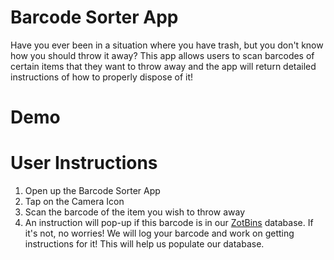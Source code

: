 # Barcode Sorter App

Have you ever been in a situation where you have trash, but you don't know how you should throw it away? This app allows users to scan barcodes of certain items that they want to throw away and the app will return detailed instructions of how to properly dispose of it!

# Demo

# User Instructions
1. Open up the Barcode Sorter App
2. Tap on the Camera Icon
3. Scan the barcode of the item you wish to throw away
4. An instruction will pop-up if this barcode is in our [ZotBins](https://zotbins.github.io) database. If it's not, no worries! We will log your barcode and work on getting instructions for it! This will help us populate our database.
